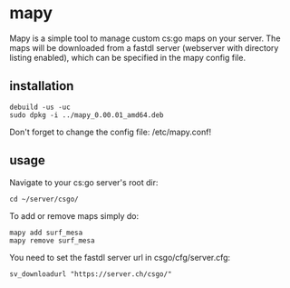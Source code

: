 # mapy
Mapy is a simple tool to manage custom cs:go maps on your server. The maps will be downloaded from a fastdl server (webserver with directory listing enabled), which can be specified in the mapy config file.

## installation

    debuild -us -uc
    sudo dpkg -i ../mapy_0.00.01_amd64.deb

Don't forget to change the config file: /etc/mapy.conf!

## usage

Navigate to your cs:go server's root dir:

    cd ~/server/csgo/

To add or remove maps simply do:

    mapy add surf_mesa
    mapy remove surf_mesa

You need to set the fastdl server url in csgo/cfg/server.cfg:

    sv_downloadurl "https://server.ch/csgo/"
